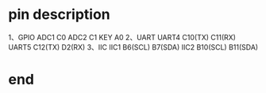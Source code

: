 # pin description
1、GPIO
    ADC1    C0
    ADC2    C1
    KEY     A0
2、UART
    UART4   C10(TX)
            C11(RX)
    UART5   C12(TX)
            D2(RX)
3、IIC
    IIC1    B6(SCL)
            B7(SDA)
    IIC2    B10(SCL)
            B11(SDA)
# end